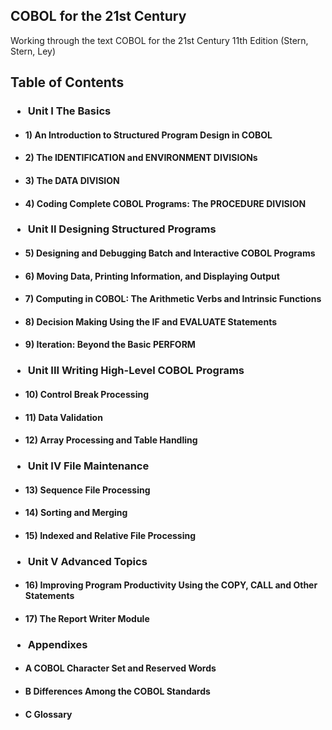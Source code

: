## COBOL for the 21st Century
Working through the text COBOL for the 21st Century 11th Edition (Stern, Stern, Ley)


## Table of Contents
### <ul><li>Unit I The Basics</ul></li>
#### <ul><li>1) An Introduction to Structured Program Design in COBOL</ul></li>
#### <ul><li>2) The IDENTIFICATION and ENVIRONMENT DIVISIONs</ul></li> 
#### <ul><li>3) The DATA DIVISION</ul></li>
#### <ul><li>4) Coding Complete COBOL Programs: The PROCEDURE DIVISION</ul></li>
### <ul><li>Unit II Designing Structured Programs</ul></li>
#### <ul><li>5) Designing and Debugging Batch and Interactive COBOL Programs</ul></li>
#### <ul><li>6) Moving Data, Printing Information, and Displaying Output</ul></li>
#### <ul><li>7) Computing in COBOL: The Arithmetic Verbs and Intrinsic Functions</ul></li>
#### <ul><li>8) Decision Making Using the IF and EVALUATE Statements</ul></li>
#### <ul><li>9) Iteration: Beyond the Basic PERFORM</ul></li>
### <ul><li>Unit III Writing High-Level COBOL Programs</ul></li>
#### <ul><li>10) Control Break Processing</ul></li>
#### <ul><li>11) Data Validation</ul></li>
#### <ul><li>12) Array Processing and Table Handling</ul></li>
### <ul><li>Unit IV File Maintenance</ul></li>
#### <ul><li>13) Sequence File Processing</ul></li>
#### <ul><li>14) Sorting and Merging</ul></li>
#### <ul><li>15) Indexed and Relative File Processing</ul></li>
### <ul><li>Unit V Advanced Topics</ul></li>
#### <ul><li>16) Improving Program Productivity Using the COPY, CALL and Other Statements</ul></li>
#### <ul><li>17) The Report Writer Module</ul></li>
### <ul><li>Appendixes</ul></li>
#### <ul><li>A COBOL Character Set and Reserved Words</ul></li>
#### <ul><li>B Differences Among the COBOL Standards</ul></li>
#### <ul><li>C Glossary</ul></li>
